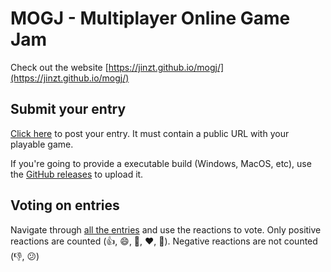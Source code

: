 # MOGJ - Multiplayer Online Game Jam

Check out the website [https://jinzt.github.io/mogj/](https://jinzt.github.io/mogj/)

## Submit your entry

[Click here](https://github.com/jinzt/MOGJ/issues/new?title=Entry:%20) to post your entry. It must contain a public URL with your playable game.

If you're going to provide a executable build (Windows, MacOS, etc), use the
[GitHub releases](https://help.github.com/en/articles/creating-releases) to upload it.

## Voting on entries

Navigate through [all the entries](https://github.com/jinzt/MOGJ/issues?utf8=✓&q=is%3Aissue+is%3Aopen+"Entry%3A") and use the reactions to vote. Only positive reactions are counted (👍, 😄, 🎉, ❤️, 👀). Negative reactions are not counted (👎, 😕)
